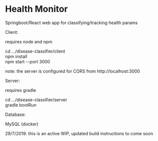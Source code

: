 # Health Monitor
Springboot/React web app for classifying/tracking health params

Client:

requires node and npm

cd .../disease-classifier/client   
npm install  
npm start --port 3000

note: the server is configured for CORS from http://localhost:3000

Server:

requires gradle

cd .../disease-classifier/server  
gradle bootRun

Database:

MySQL (docker)


29/7/2019: this is an active WIP, updated build instructions to come soon
